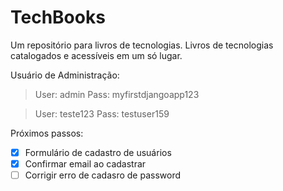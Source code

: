# TechBooks

Um repositório para livros de tecnologias.
Livros de tecnologias catalogados e acessíveis em um só lugar. 

Usuário de Administração:

> User: admin
> Pass: myfirstdjangoapp123 

> User: teste123
> Pass: testuser159


Próximos passos:
- [x] Formulário de cadastro de usuários
- [x] Confirmar email ao cadastrar
- [ ] Corrigir erro de cadasro de password